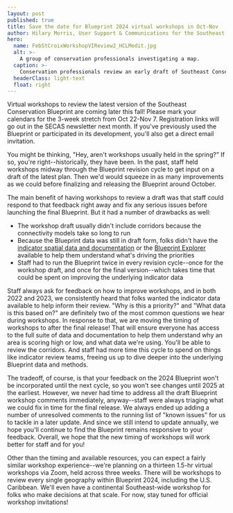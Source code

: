 ```yaml
---
layout: post
published: true
title: Save the date for Blueprint 2024 virtual workshops in Oct-Nov
author: Hilary Morris, User Support & Communications for the Southeast Blueprint
hero:
  name: FebStCroixWorkshopVIReview2_HCLMedit.jpg
  alt: >-
    A group of conservation professionals investigating a map.
  caption: >-
    Conservation professionals review an early draft of Southeast Conservation Blueprint 2023 in the U.S. Virgin Islands at a meeting of the Caribbean Community of Practice in Christiansted, St. Croix. Photo by Rua Mordecai.
  headerClass: light-text
  float: right
---
```


Virtual workshops to review the latest version of the Southeast Conservation Blueprint are coming later this fall! Please mark your calendars for the 3-week stretch from Oct 22-Nov 7. Registration links will go out in the SECAS newsletter next month. If you've previously used the Blueprint or participated in its development, you'll also get a direct email invitation.

You might be thinking, "Hey, aren't workshops usually held in the spring?" If so, you're right--historically, they have been. In the past, staff held workshops midway through the Blueprint revision cycle to get input on a draft of the latest plan. Then we'd would squeeze in as many improvements as we could before finalizing and releasing the Blueprint around October.<!--more-->

The main benefit of having workshops to review a draft was that staff could respond to that feedback right away and fix any serious issues before launching the final Blueprint. But it had a number of drawbacks as well:

- The workshop draft usually didn't include corridors because the connectivity models take so long to run
- Because the Blueprint data was still in draft form, folks didn't have the [indicator spatial data and documentation](https://secas-fws.hub.arcgis.com/pages/blueprint) or the [Blueprint Explorer](https://blueprint.geoplatform.gov/southeast/) available to help them understand what's driving the priorities
- Staff had to run the Blueprint twice in every revision cycle--once for the workshop draft, and once for the final version--which takes time that could be spent on improving the underlying indicator data

Staff always ask for feedback on how to improve workshops, and in both 2022 and 2023, we consistently heard that folks wanted the indicator data available to help inform their review. "Why is this a priority?" and "What data is this based on?" are definitely two of the most common questions we hear during workshops. In response to that, we are moving the timing of workshops to after the final release! That will ensure everyone has access to the full suite of data and documentation to help them understand why an area is scoring high or low, and what data we're using. You'll be able to review the corridors. And staff had more time this cycle to spend on things like indicator review teams, freeing us up to dive deeper into the underlying Blueprint data and methods.

The tradeoff, of course, is that your feedback on the 2024 Blueprint won't be incorporated until the next cycle, so you won't see changes until 2025 at the earliest. However, we never had time to address all the draft Blueprint workshop comments immediately, anyway--staff were always triaging what we could fix in time for the final release. We always ended up adding a number of unresolved comments to the running list of "known issues" for us to tackle in a later update. And since we still intend to update annually, we hope you'll continue to find the Blueprint remains responsive to your feedback. Overall, we hope that the new timing of workshops will work better for staff and for you!

Other than the timing and available resources, you can expect a fairly similar workshop experience--we're planning on a thirteen 1.5-hr virtual workshops via Zoom, held across three weeks. There will be workshops to review every single geography within Blueprint 2024, including the U.S. Caribbean. We'll even have a continental Southeast-wide workshop for folks who make decisions at that scale. For now, stay tuned for official workshop invitations!

